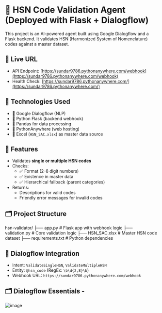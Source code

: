 # 🧠 HSN Code Validation Agent (Deployed with Flask + Dialogflow)

This project is an AI-powered agent built using Google Dialogflow and a Flask backend. It validates HSN (Harmonized System of Nomenclature) codes against a master dataset.

## 🚀 Live URL

- API Endpoint: [https://sundar9786.pythonanywhere.com/webhook](https://sundar9786.pythonanywhere.com/webhook)
- Health Check: [https://sundar9786.pythonanywhere.com/](https://sundar9786.pythonanywhere.com/)

## 🧱 Technologies Used

- 🔹 Google Dialogflow (NLP)
- 🔹 Python Flask (backend webhook)
- 🔹 Pandas for data processing
- 🔹 PythonAnywhere (web hosting)
- 🔹 Excel (`HSN_SAC.xlsx`) as master data source

## 🧠 Features

- Validates **single or multiple HSN codes**
- Checks:
  - ✅ Format (2–8 digit numbers)
  - ✅ Existence in master data
  - ✅ Hierarchical fallback (parent categories)
- Returns:
  - Descriptions for valid codes
  - Friendly error messages for invalid codes

## 🗂️ Project Structure

hsn-validator/
├── app.py # Flask app with webhook logic
├── validation.py # Core validation logic
├── HSN_SAC.xlsx # Master HSN code dataset
├── requirements.txt # Python dependencies


## 🔗 Dialogflow Integration

- Intent: `ValidateSingleHSN`, `ValidateMultipleHSN`
- Entity: `@hsn_code` (RegEx: `\b\d{2,8}\b`)
- Webhook URL: `https://sundar9786.pythonanywhere.com/webhook`

## 🗂️ Dialogflow Essentials -
![image](https://github.com/user-attachments/assets/45074b56-5a2c-4002-a741-22c77e9a3fd4)



